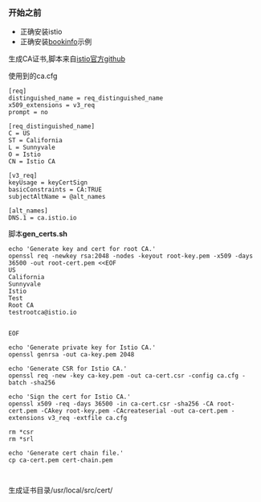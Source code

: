 ### 开始之前

* 正确安装istio
* 正确安装[bookinfo](https://istio.io/docs/guides/bookinfo/)示例

生成CA证书,脚本来自[istio官方github](https://github.com/istio/istio/edit/release-0.8/security/samples/plugin_ca_certs/)

使用到的ca.cfg

```
[req]
distinguished_name = req_distinguished_name
x509_extensions = v3_req
prompt = no

[req_distinguished_name]
C = US
ST = California
L = Sunnyvale
O = Istio
CN = Istio CA

[v3_req]
keyUsage = keyCertSign
basicConstraints = CA:TRUE
subjectAltName = @alt_names

[alt_names]
DNS.1 = ca.istio.io

```

脚本**gen\_certs.sh**

```
echo 'Generate key and cert for root CA.'
openssl req -newkey rsa:2048 -nodes -keyout root-key.pem -x509 -days 36500 -out root-cert.pem <<EOF
US
California
Sunnyvale
Istio
Test
Root CA
testrootca@istio.io


EOF

echo 'Generate private key for Istio CA.'
openssl genrsa -out ca-key.pem 2048

echo 'Generate CSR for Istio CA.'
openssl req -new -key ca-key.pem -out ca-cert.csr -config ca.cfg -batch -sha256

echo 'Sign the cert for Istio CA.'
openssl x509 -req -days 36500 -in ca-cert.csr -sha256 -CA root-cert.pem -CAkey root-key.pem -CAcreateserial -out ca-cert.pem -extensions v3_req -extfile ca.cfg

rm *csr
rm *srl

echo 'Generate cert chain file.'
cp ca-cert.pem cert-chain.pem



```

生成证书目录/usr/local/src/cert/

